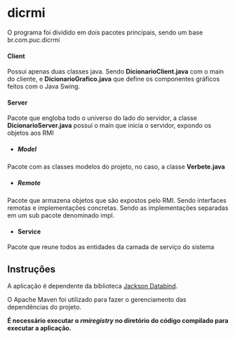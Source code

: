 # dicrmi

 O programa foi dividido em dois pacotes principais, sendo um base br.com.puc.dicrmi 

#### Client

 Possui apenas duas classes java. Sendo **DicionarioClient.java** com o main do cliente, e 
**DicionarioGrafico.java** que define os componentes gráficos feitos com o Java Swing.

#### Server

 Pacote que engloba todo o universo do lado do servidor, a classe **DicionarioServer.java**
possui o main que inicia o servidor, expondo os objetos aos RMI

- ##### Model

 Pacote com as classes modelos do projeto, no caso, a classe **Verbete.java**

- ##### Remote

 Pacote que armazena objetos que são expostos pelo RMI. Sendo interfaces remotas e
implementações concretas. Sendo as implementações separadas em um sub pacote denominado
impl. 

- #### Service

 Pacote que reune todos as entidades da camada de serviço do sistema
 
 ## Instruções
 
 A aplicação é dependente da biblioteca [Jackson Databind](https://mvnrepository.com/artifact/com.fasterxml.jackson.core/jackson-databind). 
 
 O Apache Maven foi utilizado para fazer o gerenciamento das dependências do projeto.

 **É necessário executar o *rmiregistry* no diretório do código compilado para executar a aplicação.**
